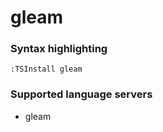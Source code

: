 # gleam

### Syntax highlighting

```vim
:TSInstall gleam
```

### Supported language servers

- gleam
